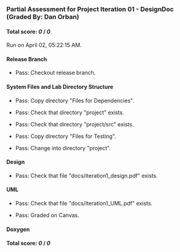 ### Partial Assessment for Project Iteration 01 - DesignDoc (Graded By: Dan Orban)

#### Total score: _0_ / _0_

Run on April 02, 05:22:15 AM.


#### Release Branch

+ Pass: Checkout release branch.




#### System Files and Lab Directory Structure

+ Pass: Copy directory "Files for Dependencies".



+ Pass: Check that directory "project" exists.

+ Pass: Check that directory "project/src" exists.

+ Pass: Copy directory "Files for Testing".



+ Pass: Change into directory "project".


#### Design

+ Pass: Check that file "docs/iteration1_design.pdf" exists.


#### UML

+ Pass: Check that file "docs/iteration1_UML.pdf" exists.

+ Pass: Graded on Canvas.




#### Doxygen

#### Total score: _0_ / _0_


